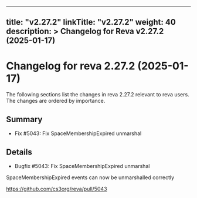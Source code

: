 
---
title: "v2.27.2"
linkTitle: "v2.27.2"
weight: 40
description: >
  Changelog for Reva v2.27.2 (2025-01-17)
---

Changelog for reva 2.27.2 (2025-01-17)
=======================================

The following sections list the changes in reva 2.27.2 relevant to
reva users. The changes are ordered by importance.

Summary
-------

*   Fix #5043: Fix SpaceMembershipExpired unmarshal

Details
-------

*   Bugfix #5043: Fix SpaceMembershipExpired unmarshal

   SpaceMembershipExpired events can now be unmarshalled correctly

   https://github.com/cs3org/reva/pull/5043

